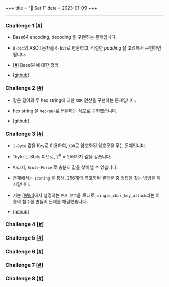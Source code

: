 +++
title = "🔐 Set 1"
date = 2023-01-09
+++

---

### Challenge 1 [[#](https://cryptopals.com/sets/1/challenges/1)]

- Base64 encoding, decoding 을 구현하는 문제입니다.

- `8-bit`의 ASCII 문자를 `6-bit`로 변환하고, 적절한 *padding* 을 고려해서 구현하면 됩니다.

- [[#](@/posts/Self_Study/Cryptopals/set1/base64.md)] Base64에 대한 정리

- [[github](https://github.com/c0np4nn4/cryptopals/blob/main/cryptopals/challenges/src/set1/ch1.rs)]

### Challenge 2 [[#](https://cryptopals.com/sets/1/challenges/2)]

- 같은 길이의 두 hex string에 대한 `XOR` 연산을 구현하는 문제입니다.

- hex string 을 `Vec<u8>`로 변환하는 식으로 구현했습니다.

- [[github](https://github.com/c0np4nn4/cryptopals/blob/main/cryptopals/challenges/src/set1/ch2.rs)]

### Challenge 3 [[#](https://cryptopals.com/sets/1/challenges/3)]

- `1-Byte` 값을 Key로 이용하여, `XOR`로 암호화된 암호문을 푸는 문제입니다.

- $1$byte 는 $8$bits 이므로, $2^8 = 256$가지 값을 갖습니다.

- 따라서, `Brute-Force` 로 충분히 값을 찾아낼 수 있습니다.

- 문제에서는 `scoring` 을 통해, $256$개의 복호화된 결과물 중 정답을 찾는 방법을 제시합니다.

- 저는 [[Wiki](https://en.wikipedia.org/wiki/Frequency_analysis)]에서 설명하는 `빈도 분석`을 토대로, 
`single_char_key_attack`라는 이름의 함수를 만들어 문제를 해결했습니다.

- [[github](https://github.com/c0np4nn4/cryptopals/blob/main/cryptopals/challenges/src/set1/ch3.rs)]


### Challenge 4 [[#](https://cryptopals.com/sets/1/challenges/4)]
### Challenge 5 [[#](https://cryptopals.com/sets/1/challenges/5)]
### Challenge 6 [[#](https://cryptopals.com/sets/1/challenges/6)]
### Challenge 7 [[#](https://cryptopals.com/sets/1/challenges/7)]
### Challenge 8 [[#](https://cryptopals.com/sets/1/challenges/8)]


<!-- Math rendering -->
<script src='https://cdnjs.cloudflare.com/ajax/libs/mathjax/2.7.5/latest.js?config=TeX-MML-AM_CHTML' async></script>
<script type="text/x-mathjax-config">
MathJax.Hub.Config({
  tex2jax: {
    inlineMath: [['$','$'], ['\\(','\\)']]
  },
  TeX: {
    extensions: ["AMSmath.js"],
  }
});
</script>
<!-- Math rendering -->
